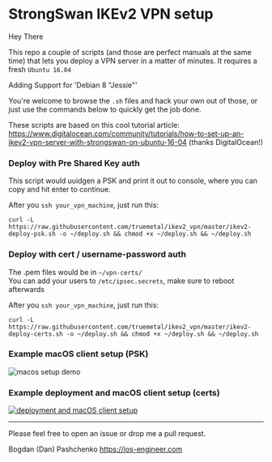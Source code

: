 # StrongSwan IKEv2 VPN setup

Hey There

This repo a couple of scripts (and those are perfect manuals at the same time) that lets you deploy a VPN server in a matter of minutes.
It requires a fresh `Ubuntu 16.04`

Adding Support for 'Debian 8 "Jessie"'

You're welcome to browse the `.sh` files and hack your own out of those, or just use the commands below to quickly get the job done.

These scripts are based on this cool tutorial article: https://www.digitalocean.com/community/tutorials/how-to-set-up-an-ikev2-vpn-server-with-strongswan-on-ubuntu-16-04 (thanks DigitalOcean!)

### Deploy with Pre Shared Key auth

This script would uuidgen a PSK and print it out to console, where you can copy and hit enter to continue.

After you `ssh your_vpn_machine`, just run this: 
```
curl -L https://raw.githubusercontent.com/truemetal/ikev2_vpn/master/ikev2-deploy-psk.sh -o ~/deploy.sh && chmod +x ~/deploy.sh && ~/deploy.sh
```

### Deploy with cert / username-password auth

The .pem files would be in `~/vpn-certs/`
<br>You can add your users to `/etc/ipsec.secrets`, make sure to reboot afterwards

After you `ssh your_vpn_machine`, just run this: 
```
curl -L https://raw.githubusercontent.com/truemetal/ikev2_vpn/master/ikev2-deploy-certs.sh -o ~/deploy.sh && chmod +x ~/deploy.sh && ~/deploy.sh
```

### Example macOS client setup (PSK)

![macos setup demo](https://github.com/truemetal/ikev2_vpn/raw/master/macos%20setup%20demo%20%28PSK%29.gif)

### Example deployment and macOS client setup (certs)

[![deployment and macOS client setup](https://www.evernote.com/l/AYUI6WrqTWRLEYTXP9sunLC8zidWjm9MRLsB/image.png)](https://youtu.be/hZS4DHjmfP0)

---

Please feel free to open an issue or drop me a pull request.

Bogdan (Dan) Pashchenko
https://ios-engineer.com
